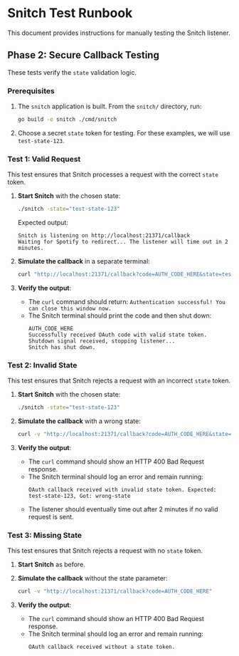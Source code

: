 # Snitch Test Runbook

This document provides instructions for manually testing the Snitch listener.

## Phase 2: Secure Callback Testing

These tests verify the `state` validation logic.

### Prerequisites

1.  The `snitch` application is built. From the `snitch/` directory, run:
    ```bash
    go build -o snitch ./cmd/snitch
    ```
2.  Choose a secret `state` token for testing. For these examples, we will use `test-state-123`.

### Test 1: Valid Request

This test ensures that Snitch processes a request with the correct `state` token.

1.  **Start Snitch** with the chosen state:
    ```bash
    ./snitch -state="test-state-123"
    ```
    Expected output:
    ```
    Snitch is listening on http://localhost:21371/callback
    Waiting for Spotify to redirect... The listener will time out in 2 minutes.
    ```

2.  **Simulate the callback** in a separate terminal:
    ```bash
    curl "http://localhost:21371/callback?code=AUTH_CODE_HERE&state=test-state-123"
    ```

3.  **Verify the output**:
    -   The `curl` command should return: `Authentication successful! You can close this window now.`
    -   The Snitch terminal should print the code and then shut down:
        ```
        AUTH_CODE_HERE
        Successfully received OAuth code with valid state token.
        Shutdown signal received, stopping listener...
        Snitch has shut down.
        ```

### Test 2: Invalid State

This test ensures that Snitch rejects a request with an incorrect `state` token.

1.  **Start Snitch** with the chosen state:
    ```bash
    ./snitch -state="test-state-123"
    ```

2.  **Simulate the callback** with a wrong state:
    ```bash
    curl -v "http://localhost:21371/callback?code=AUTH_CODE_HERE&state=wrong-state"
    ```

3.  **Verify the output**:
    -   The `curl` command should show an HTTP 400 Bad Request response.
    -   The Snitch terminal should log an error and remain running:
        ```
        OAuth callback received with invalid state token. Expected: test-state-123, Got: wrong-state
        ```
    -   The listener should eventually time out after 2 minutes if no valid request is sent.

### Test 3: Missing State

This test ensures that Snitch rejects a request with no `state` token.

1.  **Start Snitch** as before.

2.  **Simulate the callback** without the state parameter:
    ```bash
    curl -v "http://localhost:21371/callback?code=AUTH_CODE_HERE"
    ```

3.  **Verify the output**:
    -   The `curl` command should show an HTTP 400 Bad Request response.
    -   The Snitch terminal should log an error and remain running:
        ```
        OAuth callback received without a state token.
        ```
